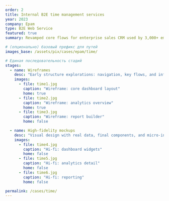 ```yaml
---
order: 2
title: Internal B2E time management services
year: 2023
company: Epam
type: B2E Web Service
featured: true
summary: Revamped core flows for enterprise sales CRM used by 3,000+ employees.

# (опционально) базовый префикс для путей
images_base: /assets/pix/cases/epam/time/

# Единая последовательность стадий
stages:
  - name: Wireframes
    desc: "Early structure explorations: navigation, key flows, and information hierarchy."
    images:
      - file: time1.jpg
        caption: "Wireframe: core dashboard layout"
        home: true
      - file: time2.jpg
        caption: "Wireframe: analytics overview"
        home: true
      - file: time3.jpg
        caption: "Wireframe: report builder"
        home: false

  - name: High-fidelity mockups
    desc: "Visual design with real data, final components, and micro-interactions."
    images:
      - file: time4.jpg
        caption: "Hi-fi: dashboard widgets"
        home: false
      - file: time5.jpg
        caption: "Hi-fi: analytics detail"
        home: false
      - file: time6.jpg
        caption: "Hi-fi: reporting"
        home: false

permalink: /cases/time/
---
```

